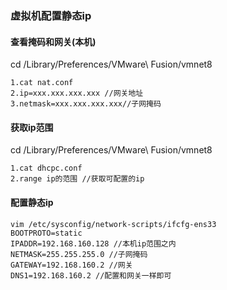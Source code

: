 ### 虚拟机配置静态ip

#### 查看掩码和网关(本机)
cd /Library/Preferences/VMware\ Fusion/vmnet8
```
1.cat nat.conf
2.ip=xxx.xxx.xxx.xxx //网关地址
3.netmask=xxx.xxx.xxx.xxx//子网掩码
```
#### 获取ip范围
cd /Library/Preferences/VMware\ Fusion/vmnet8
```
1.cat dhcpc.conf
2.range ip的范围 //获取可配置的ip
```

#### 配置静态ip
```
vim /etc/sysconfig/network-scripts/ifcfg-ens33
BOOTPROTO=static
IPADDR=192.168.160.128 //本机ip范围之内
NETMASK=255.255.255.0 //子网掩码
GATEWAY=192.168.160.2 //网关
DNS1=192.168.160.2 //配置和网关一样即可
```
